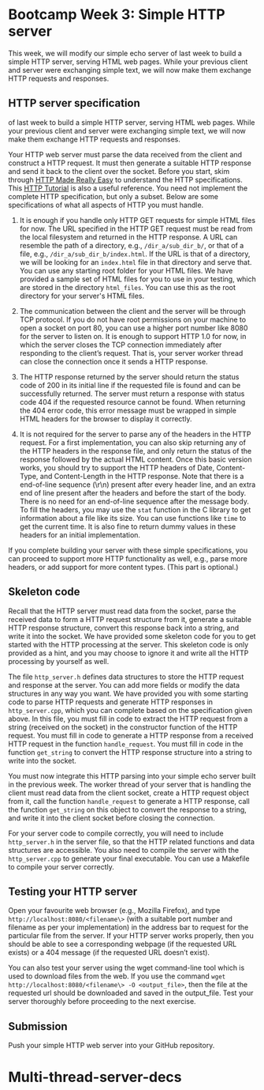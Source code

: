 # Bootcamp Week 3: Simple HTTP server

This week, we will modify our simple echo server of last week to build a simple HTTP server, serving HTML web pages. While your previous client and server were exchanging simple text, we will now make them exchange HTTP requests and responses.

## HTTP server specification
of last week to build a simple HTTP server, serving HTML web pages. While your previous client and server were exchanging simple text, we will now make them exchange HTTP requests and responses.

Your HTTP web server must parse the data received from the client and construct a HTTP request. It must then generate a suitable HTTP response and send it back to the client over the socket. Before you start, skim through [HTTP Made Really Easy](https://www.jmarshall.com/easy/http/) to understand the HTTP specifications. This [HTTP Tutorial](https://www.tutorialspoint.com/http/index.htm) is also a useful reference. You need not implement the complete HTTP specification, but only a subset. Below are some specifications of what all aspects of HTTP you must handle.

1. It is enough if you handle only HTTP GET requests for simple HTML files for now. The URL specified in the HTTP GET request must be read from the local filesystem and returned in the HTTP response. A URL can resemble the path of a directory, e.g., `/dir_a/sub_dir_b/`, or that of a file, e.g., `/dir_a/sub_dir_b/index.html`. If the URL is that of a directory, we will be looking for an `index.html` file in that directory and serve that. You can use any starting root folder for your HTML files. We have provided a sample set of HTML files for you to use in your testing, which are stored in the directory `html_files`. You can use this as the root directory for your server's HTML files.

2. The communication between the client and the server will be through TCP protocol. If you do not have root permissions on your machine to open a socket on port 80, you can use a higher port number like 8080 for the server to listen on. It is enough to support HTTP 1.0 for now, in which the server closes the TCP connection immediately after responding to the client’s request. That is, your server worker thread can close the connection once it sends a HTTP response.

3. The HTTP response returned by the server should return the status code of 200 in its initial line if the requested file is found and can be successfully returned. The server must return a response with status code 404 if the requested resource cannot be found. When returning the 404 error code, this error message must be wrapped in simple HTML headers for the browser to display it correctly.

4. It is not required for the server to parse any of the headers in the HTTP request. For a first implementation, you can also skip returning any of the HTTP headers in the response file, and only return the status of the response followed by the actual HTML content. Once this basic version works, you should try to support the HTTP headers of Date, Content-Type, and Content-Length in the HTTP response. Note that there is a end-of-line sequence (\r\n) present after every header line, and an extra end of line present after the headers and before the start of the body. There is no need for an end-of-line sequence after the message body. To fill the headers, you may use the `stat` function in the C library to get information about a file like its size. You can use functions like `time` to get the current time. It is also fine to return dummy values in these headers for an initial implementation.

If you complete building your server with these simple specifications, you can proceed to support more HTTP functionality as well, e.g., parse more headers, or add support for more content types. (This part is optional.)

## Skeleton code

Recall that the HTTP server must read data from the socket, parse the received data to form a HTTP request structure from it, generate a suitable HTTP response structure, convert this response back into a string, and write it into the socket. We have provided some skeleton code for you to get started with the HTTP processing at the server. This skeleton code is only provided as a hint, and you may choose to ignore it and write all the HTTP processing by yourself as well. 

The file `http_server.h` defines data structures to store the HTTP request and response at the server. You can add more fields or modify the data structures in any way you want. We have provided you with some starting code to parse HTTP requests and generate HTTP responses in `http_server.cpp`, which you can complete based on the specification given above. In this file, you must fill in code to extract the HTTP request from a string (received on the socket) in the constructor function of the HTTP request. You must fill in code to generate a HTTP response from a received HTTP request in the function `handle_request`. You must fill in code in the function `get_string` to convert the HTTP response structure into a string to write into the socket.

You must now integrate this HTTP parsing into your simple echo server built in the previous week. The worker thread of your server that is handling the client must read data from the client socket, create a HTTP request object from it, call the function `handle_request` to generate a HTTP response, call the function `get_string` on this object to convert the response to a string, and write it into the client socket before closing the connection.

For your server code to compile correctly, you will need to include `http_server.h` in the server file, so that the HTTP related functions and data structures are accessible. You also need to compile the server with the `http_server.cpp` to generate your final executable. You can use a Makefile to compile your server correctly.

## Testing your HTTP server

Open your favourite web browser (e.g., Mozilla Firefox), and type `http://localhost:8080/<filename\>` (with a suitable port number and filename as per your implementation) in the address bar to request for the particular file from the server. If your HTTP server works properly, then you should be able to see a corresponding webpage (if the requested URL exists) or a 404 message (if the requested URL doesn’t exist).

You can also test your server using the wget command-line tool which is used to download files from the web. If you use the command `wget http://localhost:8080/<filename\> -O <output_file>`, then the file at the requested url should be downloaded and saved in the output_file. Test your server thoroughly before proceeding to the next exercise.

## Submission

Push your simple HTTP web server into your GitHub repository.
# Multi-thread-server-decs
